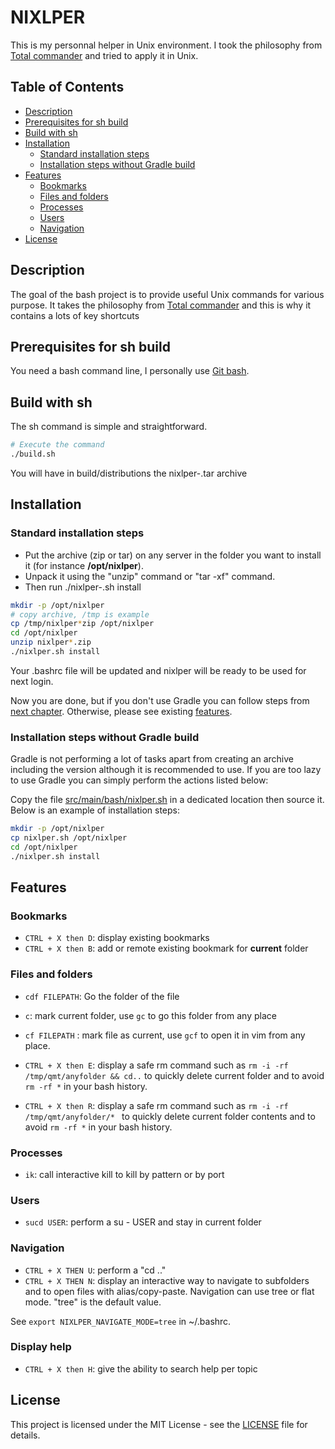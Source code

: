 # NIXLPER

This is my personnal helper in Unix environment. I took the philosophy from [Total commander](https://www.ghisler.com/accueil.htm) and tried to apply it in Unix.

## Table of Contents

- [Description](#description)
- [Prerequisites for sh build](#prerequisites-for-sh-build)
- [Build with sh](#build-with-sh)
- [Installation](#installation)
  - [Standard installation steps](#standard-installation-steps)
  - [Installation steps without Gradle build](#installation-steps-without-gradle-build)
- [Features](#features)
  - [Bookmarks](#bookmarks)
  - [Files and folders](#files-and-folders)
  - [Processes](#processes)
  - [Users](#users)
  - [Navigation](#navigation)
- [License](#license)

## Description

The goal of the bash project is to provide useful Unix commands for various purpose. It takes the philosophy from [Total commander](https://www.ghisler.com/accueil.htm) 
and this is why it contains a lots of key shortcuts

## Prerequisites for sh build
You need a bash command line, I personally use [Git bash](https://git-scm.com/downloads). 

## Build with sh

The sh command is simple and straightforward.
```bash
# Execute the command
./build.sh
```
You will have in build/distributions the nixlper-<version>.tar archive

## Installation

### Standard installation steps

- Put the archive (zip or tar) on any server in the folder you want to install it (for instance **/opt/nixlper**).
- Unpack it using the "unzip" command or "tar -xf" command.
- Then run ./nixlper-<version>.sh install

```bash
mkdir -p /opt/nixlper
# copy archive, /tmp is example
cp /tmp/nixlper*zip /opt/nixlper
cd /opt/nixlper
unzip nixlper*.zip
./nixlper.sh install
```

Your .bashrc file will be updated and nixlper will be ready to be used for next login.

Now you are done, but if you don't use Gradle you can follow steps from [next chapter](#installation-steps-without-gradle-build).
Otherwise, please see existing [features](#features).

### Installation steps without Gradle build

Gradle is not performing a lot of tasks apart from creating an archive including the version although it is recommended 
to use. If you are too lazy to use Gradle you can simply perform the actions listed below:

Copy the file [src/main/bash/nixlper.sh](src/main/bash/nixlper.sh) in a dedicated location then source it. 
Below is an example of installation steps:

```bash
mkdir -p /opt/nixlper
cp nixlper.sh /opt/nixlper
cd /opt/nixlper
./nixlper.sh install
```
## Features

### Bookmarks

- `CTRL + X then D`: display existing bookmarks
- `CTRL + X then B`: add or remote existing bookmark for **current** folder

### Files and folders

- `cdf FILEPATH`: Go the folder of the file


- `c`: mark current folder, use `gc` to go this folder from any place
- `cf FILEPATH` : mark file as current, use `gcf` to open it in vim from any place.


- `CTRL + X then E`: display a safe rm command such as `rm -i -rf /tmp/qmt/anyfolder && cd..` to quickly delete current folder and to avoid `rm -rf *` in your bash history.
- `CTRL + X then R`: display a safe rm command such as `rm -i -rf /tmp/qmt/anyfolder/* ` to quickly delete current folder contents and to avoid `rm -rf *` in your bash history.

### Processes

- `ik`: call interactive kill to kill by pattern or by port

### Users

- `sucd USER`: perform a su - USER and stay in current folder

### Navigation

- `CTRL + X THEN U`: perform a "cd .."
- `CTRL + X THEN N`: display an interactive way to navigate to subfolders and to open files with alias/copy-paste. Navigation
can use tree or flat mode. "tree" is the default value.

See ```export NIXLPER_NAVIGATE_MODE=tree``` in ~/.bashrc.

### Display help

- `CTRL + X then H`: give the ability to search help per topic

## License

This project is licensed under the MIT License - see the [LICENSE](LICENSE) file for details.
